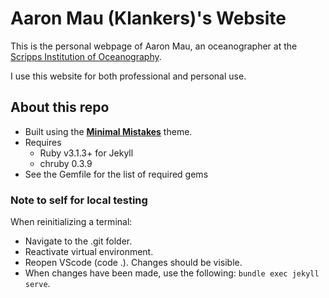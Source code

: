 # Aaron Mau (Klankers)'s Website

This is the personal webpage of Aaron Mau, an oceanographer at the [Scripps Institution of Oceanography](https://scripps.ucsd.edu/).

I use this website for both professional and personal use.

##  About this repo

* Built using the **[Minimal Mistakes](https://mmistakes.github.io/minimal-mistakes/)** theme.
* Requires
    * Ruby v3.1.3+ for Jekyll
    * chruby 0.3.9
* See the Gemfile for the list of required gems

###  Note to self for local testing
When reinitializing a terminal:
* Navigate to the .git folder.
* Reactivate virtual environment.
* Reopen VScode (code .). Changes should be visible.
* When changes have been made, use the following: `bundle exec jekyll serve`.
